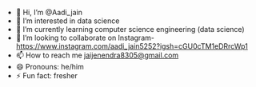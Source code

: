 - 👋 Hi, I’m @Aadi_jain
- 👀 I’m interested in data science 
- 🌱 I’m currently learning computer science engineering (data science)
- 💞️ I’m looking to collaborate on Instagram-https://www.instagram.com/aadi_jain5252?igsh=cGU0cTM1eDRrcWp1
- 📫 How to reach me jaijenendra8305@gmail.com 
- 😄 Pronouns: he/him
- ⚡ Fun fact: fresher 

<!---
Aadi5252/Aadi5252 is a ✨ special ✨ repository because its `README.md` (this file) appears on your GitHub profile.
You can click the Preview link to take a look at your changes.
--->
